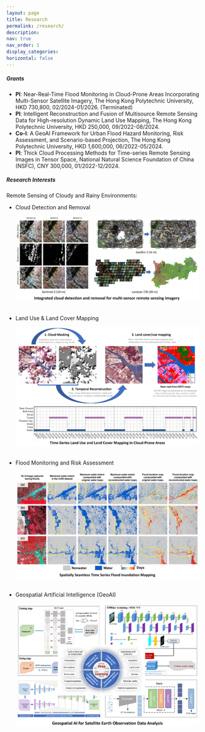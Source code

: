 ```yaml
---
layout: page
title: Research
permalink: /research/
description: 
nav: true
nav_order: 1
display_categories:
horizontal: false
---
```


##### **Grants**  

- **PI**: Near-Real-Time Flood Monitoring in Cloud-Prone Areas Incorporating Multi-Sensor Satellite Imagery,  The Hong Kong Polytechnic University, HKD 730,800, 02/2024-01/2026.  (Terminated)&emsp;
- **PI**: Intelligent Reconstruction and Fusion of Multisource Remote Sensing Data for High-resolution Dynamic Land Use Mapping, The Hong Kong Polytechnic University, HKD 250,000, 09/2022-08/2024.  &emsp;
- **Co-I**: A GeoAI Framework for Urban Flood Hazard Monitoring, Risk Assessment, and Scenario-based Projection, The Hong Kong Polytechnic University, HKD 1,600,000, 06/2022-05/2024.
- **PI**: Thick Cloud Processing Methods for Time-series Remote Sensing Images in Tensor Space,  National Natural Science Foundation of China (NSFC), CNY 300,000, 01/2022-12/2024.  &emsp;

##### **Research Interests**  

Remote Sensing of Cloudy and Rainy Environments:

- Cloud Detection and Removal

  <div align=center><img src="../assets/img/research_cloud.jpg" alt="" width="600"/></div>

  <br>

- Land Use & Land Cover Mapping

  <div align=center><img src="../assets/img/research_lulc.jpg" alt="" width="600"/></div>

  <br>

- Flood Monitoring and Risk Assessment

  <div align=center><img src="../assets/img/research_flood.jpg" alt="" width="600"/></div>

  <br>

- Geospatial Artificial Intelligence (GeoAI)

  <div align=center><img src="../assets/img/research_GeoAI.jpg" alt="" width="600"/></div>
